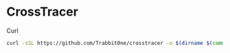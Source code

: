 # CrossTracer

Curl
```Bash
curl -sSL https://github.com/Trabbit0ne/crosstracer -o $(dirname $(command -v bash))/crosstracer && chmod +x $(dirname $(command -v bash))/crosstracer
```
